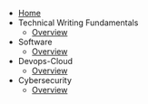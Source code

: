 - [Home](README.md)
- Technical Writing Fundamentals
    - [Overview](Technical-writing-fundamentals/overview.md)
- Software
    - [Overview](Software/overview.md)
- Devops-Cloud
    - [Overview](Devops-cloud/overview.md)
- Cybersecurity
    - [Overview](Cybersecurity/overview.md)

